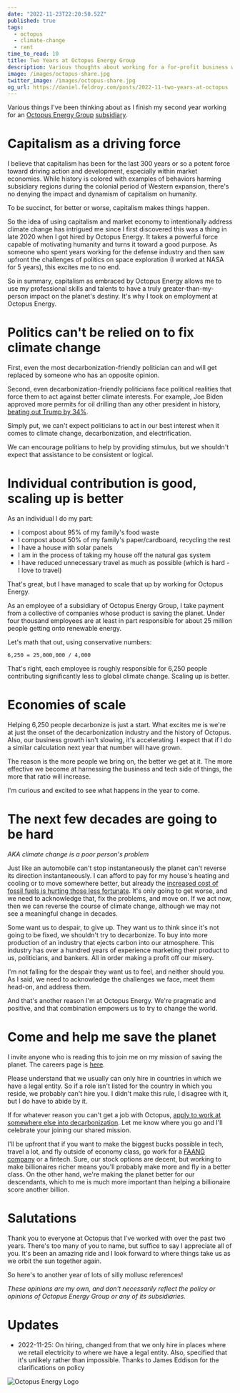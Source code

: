 ```yaml
---
date: "2022-11-23T22:20:50.52Z"
published: true
tags:
  - octopus
  - climate-change
  - rant
time_to_read: 10
title: Two Years at Octopus Energy Group
description: Various thoughts about working for a for-profit business with a mission of saving the planet.
image: /images/octopus-share.jpg
twitter_image: /images/octopus-share.jpg
og_url: https://daniel.feldroy.com/posts/2022-11-two-years-at-octopus
---
```


Various things I've been thinking about as I finish my second year working for an [Octopus Energy Group](https://octopusenergy.group/) [subsidiary](https://octopusenergy.group/kraken-technologies).

# Capitalism as a driving force

I believe that capitalism has been for the last 300 years or so a potent force toward driving action and development, especially within market economies. While history is colored with examples of behaviors harming subsidiary regions during the colonial period of Western expansion, there's no denying the impact and dynamism of capitalism on humanity.

To be succinct, for better or worse, capitalism makes things happen.

So the idea of using capitalism and market economy to intentionally address climate change has intrigued me since I first discovered this was a thing in late 2020 when I got hired by Octopus Energy. It takes a powerful force capable of motivating humanity and turns it toward a good purpose. As someone who spent years working for the defense industry and then saw upfront the challenges of politics on space exploration (I worked at NASA for 5 years), this excites me to no end.

So in summary, capitalism as embraced by Octopus Energy allows me to use my professional skills and talents to have a truly greater-than-my-person impact on the planet's destiny. It's why I took on employment at Octopus Energy.

# Politics can't be relied on to fix climate change

First, even the most decarbonization-friendly politician can and will get replaced by someone who has an opposite opinion.

Second, even decarbonization-friendly politicians face political realities that force them to act against better climate interests. For example, Joe Biden approved more permits for oil drilling than any other president in history, [beating out Trump by 34%](https://biologicaldiversity.org/w/news/press-releases/new-data-biden-slays-trumps-first-year-drilling-permitting-by-34-2022-01-21/).

Simply put, we can't expect politicians to act in our best interest when it comes to climate change, decarbonization, and electrification.

We can encourage politians to help by providing stimulus, but we shouldn't expect that assistance to be consistent or logical.

# Individual contribution is good, scaling up is better

As an individual I do my part:

- I compost about 95% of my family's food waste
- I compost about 50% of my family's paper/cardboard, recycling the rest
- I have a house with solar panels
- I am in the process of taking my house off the natural gas system
- I have reduced unnecessary travel as much as possible (which is hard - I love to travel)

That's great, but I have managed to scale that up by working for Octopus Energy.

As an employee of a subsidiary of Octopus Energy Group, I take payment from a collective of companies whose product is saving the planet. Under four thousand employees are at least in part responsible for about 25 million people getting onto renewable energy.

Let's math that out, using conservative numbers:

```
6,250 = 25,000,000 / 4,000
```

That's right, each employee is roughly responsible for 6,250 people contributing significantly less to global climate change. Scaling up is better.

# Economies of scale

Helping 6,250 people decarbonize is just a start. What excites me is we're at just the onset of the decarbonization industry and the history of Octopus. Also, our business growth isn't slowing, it's accelerating. I expect that if I do a similar calculation next year that number will have grown.

The reason is the more people we bring on, the better we get at it. The more effective we become at harnessing the business and tech side of things, the more that ratio will increase.

I'm curious and excited to see what happens in the year to come.

# The next few decades are going to be hard

_AKA climate change is a poor person's problem_

Just like an automobile can't stop instantaneously the planet can't reverse its direction instantaneously. I can afford to pay for my house's heating and cooling or to move somewhere better, but already the [increased cost of fossil fuels is hurting those less fortunate](https://www.cnn.com/2022/11/18/success/home-heating-prices). It's only going to get worse, and we need to acknowledge that, fix the problems, and move on. If we act now, then we can reverse the course of climate change, although we may not see a meaningful change in decades.

Some want us to despair, to give up. They want us to think since it's not going to be fixed, we shouldn't try to decarbonize. To buy into more production of an industry that ejects carbon into our atmosphere. This industry has over a hundred years of experience marketing their product to us, politicians, and bankers. All in order making a profit off our misery.

I'm not falling for the despair they want us to feel, and neither should you. As I said, we need to acknowledge the challenges we face, meet them head-on, and address them.

And that's another reason I'm at Octopus Energy. We're pragmatic and positive, and that combination empowers us to try to change the world.

# Come and help me save the planet

I invite anyone who is reading this to join me on my mission of saving the planet. The careers page is [here](https://octopusenergy.com/careers).

Please understand that we usually can only hire in countries in which we have a legal entity. So if a role isn't listed for the country in which you reside, we probably can't hire you. I didn't make this rule, I disagree with it, but I do have to abide by it.

If for whatever reason you can't get a job with Octopus, [apply to work at somewhere else into decarbonization](https://climatebase.org/). Let me know where you go and I'll celebrate your joining our shared mission.

I'll be upfront that if you want to make the biggest bucks possible in tech, travel a lot, and fly outside of economy class, go work for a [FAANG company](https://en.wikipedia.org/wiki/Big_Tech#FAANG) or a fintech. Sure, our stock options are decent, but working to make billionaires richer means you'll probably make more and fly in a better class. On the other hand, we're making the planet better for our descendants, which to me is much more important than helping a billionaire score another billion.

# Salutations

Thank you to everyone at Octopus that I've worked with over the past two years. There's too many of you to name, but suffice to say I appreciate all of you. It's been an amazing ride and I look forward to where things take us as we orbit the sun together again.

So here's to another year of lots of silly mollusc references!

_These opinions are my own, and don't necessarily reflect the policy or opinions of Octopus Energy Group or any of its subsidiaries._

# Updates

- 2022-11-25: On hiring, changed from that we only hire in places where we retail electricity to where we have a legal entity. Also, specified that it's unlikely rather than impossible. Thanks to James Eddison for the clarifications on policy

![Octopus Energy Logo](/images/octopus-share.jpg)
